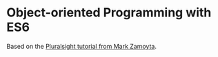 # Object-oriented Programming with ES6

Based on the [Pluralsight tutorial from Mark Zamoyta](https://app.pluralsight.com/library/courses/javascript-es6-object-oriented-programming/table-of-contents).
